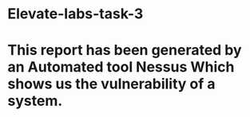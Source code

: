 # Elevate-labs-task-3

# This report has been generated by an Automated tool Nessus Which shows us the vulnerability of a system.
